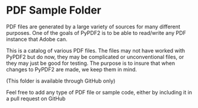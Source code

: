 # PDF Sample Folder

PDF files are generated by a large variety of sources
for many different purposes. One of the goals of PyPDF2
is to be able to read/write any PDF instance that Adobe
can.

This is a catalog of various PDF files. The
files may not have worked with PyPDF2 but do now, they
may be complicated or unconventional files, or they may
just be good for testing. The purpose is to insure that
when changes to PyPDF2 are made, we keep them in mind.

(This folder is available through GitHub only)

Feel free to add any type of PDF file or sample code,
either by including it in a pull request on GitHub
